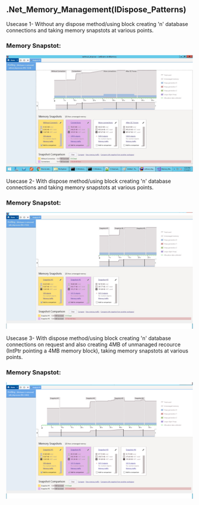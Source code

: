 ## .Net_Memory_Management(IDispose_Patterns)

Usecase 1- Without any dispose method/using block creating 'n' database connections and taking memory snapstots at various points.

### Memory Snapstot:

![alt text](https://github.com/avilavate/.Net_Memory_Management-IDispose_Patterns-/blob/master/without_dispose/dotMemory_SnapShots.jpg)

Usecase 2- With dispose method/using block creating 'n' database connections and taking memory snapstots at various points.

### Memory Snapstot:

![alt text](https://github.com/avilavate/.Net_Memory_Management-IDispose_Patterns-/blob/master/with_dispose/with_dispose.jpg)


Usecase 3- With dispose method/using block creating 'n' database connections on request and also creating 4MB of unmanaged recource (IntPtr pointing a 4MB memory block), taking memory snapstots at various points.

### Memory Snapstot:

![alt text](https://github.com/avilavate/.Net_Memory_Management-IDispose_Patterns-/blob/master/with_dispose/with_dispose(unmanaged_resource).jpg)
